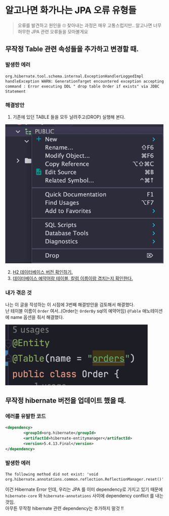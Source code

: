 # 알고나면 화가나는 JPA 오류 유형들
> 오류를 발견하고 원인을 🙄 찾아내는 과정은 매우 고통스럽지만.. 알고나면 너무 허무한 JPA 관련 오류들을 모아볼게요

## 무작정 Table 관련 속성들을 추가하고 변경할 때.

### 발생한 에러
```
org.hibernate.tool.schema.internal.ExceptionHandlerLoggedImpl handleException WARN: GenerationTarget encountered exception accepting command : Error executing DDL " drop table Order if exists" via JDBC Statement
```

### 해결방안
1. 기존에 있던 TABLE 들을 모두 날려주고(DROP) 실행해 본다.

<img src="../../img/drop-table.png" width="500px">

2. [H2 데이터베이스 버전 확인하기.](https://inf.run/4uLo)
3. [데이터베이스 예약어랑 테이블, 칼럼 이름이랑 겹치는지 확인한다.](https://bit.ly/3telu1m)

### 내가 겪은 것

나는 이 글을 작성하는 이 시점에 3번째 해결방안을 검토해서 해결했다.  
난 테이블 이름이 `Order` 여서..(Order는 `OrderBy` sql의 예약어임) `@Table` 애노테이션에 name 옵션을 줘서 해결했다.

<img src="../../img/db-예약어-주의.png" width="450px">

## 무작정 hibernate 버전을 업데이트 했을 때.

### 에러를 유발한 코드
```xml
<dependency>
        <groupId>org.hibernate</groupId>
        <artifactId>hibernate-entitymanager</artifactId>
        <version>5.4.13.Final</version>
</dependency>
```

### 발생한 에러
```
The following method did not exist: 'void org.hibernate.annotations.common.reflection.ReflectionManager.reset()'
```

이건 Hibernate Error 인데, 우리는 JPA 를 이미 dependency로 가지고 있기 때문에 `hibernate-core` 와 `hibernate-annotations` 사이에 dependency conflict 를 내는것임.  
아무튼 무작정 hibernate 관련 dependency는 추가하지 말것 !!